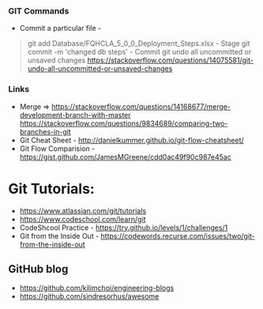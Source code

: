 ### GIT Commands
* Commit a particular file - 
> git add Database/FQHCLA_5_0_0_Deployment_Steps.xlsx - Stage
> git commit -m 'changed db steps' - Commit
> git undo all uncommitted or unsaved changes
https://stackoverflow.com/questions/14075581/git-undo-all-uncommitted-or-unsaved-changes

### Links
* Merge => https://stackoverflow.com/questions/14168677/merge-development-branch-with-master
https://stackoverflow.com/questions/9834689/comparing-two-branches-in-git
* Git Cheat Sheet - http://danielkummer.github.io/git-flow-cheatsheet/
* Git Flow Comparision - https://gist.github.com/JamesMGreene/cdd0ac49f90c987e45ac

# Git Tutorials:
* https://www.atlassian.com/git/tutorials
* https://www.codeschool.com/learn/git
* CodeShcool Practice - https://try.github.io/levels/1/challenges/1
* Git from the Inside Out  - https://codewords.recurse.com/issues/two/git-from-the-inside-out

## GitHub blog 
* https://github.com/kilimchoi/engineering-blogs
* https://github.com/sindresorhus/awesome
